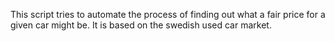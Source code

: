 This script tries to automate the process of finding out what a fair price for a given car might be. It is based on the swedish used car market.